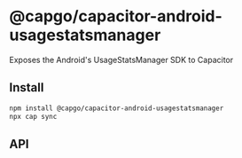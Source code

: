 # @capgo/capacitor-android-usagestatsmanager

Exposes the Android's UsageStatsManager SDK to Capacitor

## Install

```bash
npm install @capgo/capacitor-android-usagestatsmanager
npx cap sync
```

## API

<docgen-index></docgen-index>

<docgen-api>
<!-- run docgen to generate docs from the source -->
<!-- More info: https://github.com/ionic-team/capacitor-docgen -->
</docgen-api>
